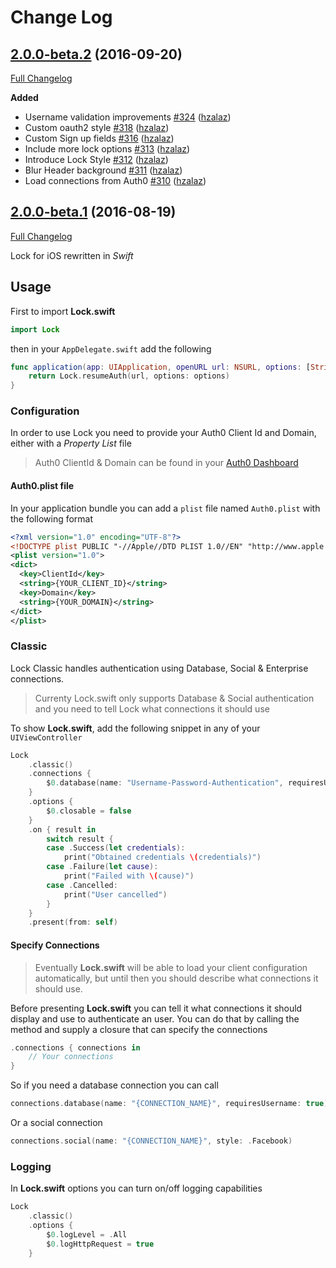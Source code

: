 # Change Log

## [2.0.0-beta.2](https://github.com/auth0/Lock.iOS-OSX/tree/2.0.0-beta.2) (2016-09-20)
[Full Changelog](https://github.com/auth0/Lock.iOS-OSX/compare/2.0.0-beta.1...2.0.0-beta.2)

**Added**
- Username validation improvements [\#324](https://github.com/auth0/Lock.iOS-OSX/pull/324) ([hzalaz](https://github.com/hzalaz))
- Custom oauth2 style [\#318](https://github.com/auth0/Lock.iOS-OSX/pull/318) ([hzalaz](https://github.com/hzalaz))
- Custom Sign up fields [\#316](https://github.com/auth0/Lock.iOS-OSX/pull/316) ([hzalaz](https://github.com/hzalaz))
- Include more lock options [\#313](https://github.com/auth0/Lock.iOS-OSX/pull/313) ([hzalaz](https://github.com/hzalaz))
- Introduce Lock Style [\#312](https://github.com/auth0/Lock.iOS-OSX/pull/312) ([hzalaz](https://github.com/hzalaz))
- Blur Header background [\#311](https://github.com/auth0/Lock.iOS-OSX/pull/311) ([hzalaz](https://github.com/hzalaz))
- Load connections from Auth0 [\#310](https://github.com/auth0/Lock.iOS-OSX/pull/310) ([hzalaz](https://github.com/hzalaz))

## [2.0.0-beta.1](https://github.com/auth0/Lock.iOS-OSX/tree/2.0.0-beta.1) (2016-08-19)
[Full Changelog](https://github.com/auth0/Lock.iOS-OSX/compare/f506b849083d9dc24c6d4236b3064d7cde7eac4e...2.0.0-beta.1)

Lock for iOS rewritten in *Swift*

## Usage

First to import **Lock.swift**

```swift
import Lock
```

then in your `AppDelegate.swift` add the following

```swift
func application(app: UIApplication, openURL url: NSURL, options: [String : AnyObject]) -> Bool {
    return Lock.resumeAuth(url, options: options)
}
```

### Configuration

In order to use Lock you need to provide your Auth0 Client Id and Domain, either with a *Property List* file

> Auth0 ClientId & Domain can be found in your [Auth0 Dashboard](https://manage.auth0.com)

#### Auth0.plist file

In your application bundle you can add a `plist` file named `Auth0.plist` with the following format

```xml
<?xml version="1.0" encoding="UTF-8"?>
<!DOCTYPE plist PUBLIC "-//Apple//DTD PLIST 1.0//EN" "http://www.apple.com/DTDs/PropertyList-1.0.dtd">
<plist version="1.0">
<dict>
  <key>ClientId</key>
  <string>{YOUR_CLIENT_ID}</string>
  <key>Domain</key>
  <string>{YOUR_DOMAIN}</string>
</dict>
</plist>
```

### Classic 

Lock Classic handles authentication using Database, Social & Enterprise connections.

> Currenty Lock.swift only supports Database & Social authentication and you need to tell Lock what connections it should use

To show **Lock.swift**, add the following snippet in any of your `UIViewController`

```swift
Lock
    .classic()
    .connections {
        $0.database(name: "Username-Password-Authentication", requiresUsername: true)
    }
    .options {
        $0.closable = false
    }
    .on { result in
        switch result {
        case .Success(let credentials):
            print("Obtained credentials \(credentials)")
        case .Failure(let cause):
            print("Failed with \(cause)")
        case .Cancelled:
            print("User cancelled")
        }
    }
    .present(from: self)
```

#### Specify Connections

> Eventually **Lock.swift** will be able to load your client configuration automatically, but until then you should describe what connections it should use.

Before presenting **Lock.swift** you can tell it what connections it should display and use to authenticate an user. You can do that by calling the method and supply a closure that can specify the connections

```swift
.connections { connections in
    // Your connections
}
```

So if you need a database connection you can call

```swift
connections.database(name: "{CONNECTION_NAME}", requiresUsername: true)
```

Or a social connection

```swift
connections.social(name: "{CONNECTION_NAME}", style: .Facebook)
```

### Logging

In **Lock.swift** options you can turn on/off logging capabilities

```swift
Lock
    .classic()
    .options {
        $0.logLevel = .All
        $0.logHttpRequest = true
    }
```
